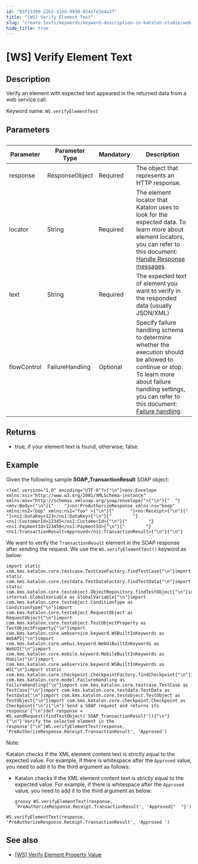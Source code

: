 ```yaml
---
id: "93f23300-22b2-11ed-9930-0242fe3e4a3f"
title: "[WS] Verify Element Text"
slug: "create-tests/keywords/keyword-description-in-katalon-studio/web-service-keywords/ws-verify-element-text"
hide_title: true
---
```


# <a id="id_0" class="anchor_top_offset"/><a id="ariaid-title1" class="anchor_top_offset"/>[WS] Verify Element Text


## <a id="id_0__id_1" class="anchor_top_offset"/>Description

<p xmlns="http://www.w3.org/1999/xhtml" className="p">Verify an element with expected text appeared in the returned data from a web service call.</p> 
<p xmlns="http://www.w3.org/1999/xhtml" className="p">Keyword name: <code className="ph codeph">WS.verifyElementText</code></p> 

## <a id="id_0__id_2" class="anchor_top_offset"/>Parameters 

<table xmlns="http://www.w3.org/1999/xhtml" className="table anchor_top_offset" id="id_0__0c740534-7606-4d98-af3f-6c39e23e95de"><caption /><thead className="thead"><tr className><th className="entry anchor_top_offset" id="id_0__0c740534-7606-4d98-af3f-6c39e23e95de__entry__1">Parameter</th><th className="entry anchor_top_offset" id="id_0__0c740534-7606-4d98-af3f-6c39e23e95de__entry__2">Parameter Type</th><th className="entry anchor_top_offset" id="id_0__0c740534-7606-4d98-af3f-6c39e23e95de__entry__3">Mandatory</th><th className="entry anchor_top_offset" id="id_0__0c740534-7606-4d98-af3f-6c39e23e95de__entry__4">Description</th></tr></thead><tbody className="tbody"><tr className><td className="entry" headers="id_0__0c740534-7606-4d98-af3f-6c39e23e95de__entry__1 id_0__0c740534-7606-4d98-af3f-6c39e23e95de__entry__2 id_0__0c740534-7606-4d98-af3f-6c39e23e95de__entry__3 id_0__0c740534-7606-4d98-af3f-6c39e23e95de__entry__4 ">response</td><td className="entry" headers="id_0__0c740534-7606-4d98-af3f-6c39e23e95de__entry__1 id_0__0c740534-7606-4d98-af3f-6c39e23e95de__entry__2 id_0__0c740534-7606-4d98-af3f-6c39e23e95de__entry__3 id_0__0c740534-7606-4d98-af3f-6c39e23e95de__entry__4 ">ResponseObject</td><td className="entry" headers="id_0__0c740534-7606-4d98-af3f-6c39e23e95de__entry__1 id_0__0c740534-7606-4d98-af3f-6c39e23e95de__entry__2 id_0__0c740534-7606-4d98-af3f-6c39e23e95de__entry__3 id_0__0c740534-7606-4d98-af3f-6c39e23e95de__entry__4 ">Required</td><td className="entry" headers="id_0__0c740534-7606-4d98-af3f-6c39e23e95de__entry__1 id_0__0c740534-7606-4d98-af3f-6c39e23e95de__entry__2 id_0__0c740534-7606-4d98-af3f-6c39e23e95de__entry__3 id_0__0c740534-7606-4d98-af3f-6c39e23e95de__entry__4 ">The object that represents an HTTP response.</td></tr><tr className><td className="entry" headers="id_0__0c740534-7606-4d98-af3f-6c39e23e95de__entry__1 id_0__0c740534-7606-4d98-af3f-6c39e23e95de__entry__2 id_0__0c740534-7606-4d98-af3f-6c39e23e95de__entry__3 id_0__0c740534-7606-4d98-af3f-6c39e23e95de__entry__4 ">locator</td><td className="entry" headers="id_0__0c740534-7606-4d98-af3f-6c39e23e95de__entry__1 id_0__0c740534-7606-4d98-af3f-6c39e23e95de__entry__2 id_0__0c740534-7606-4d98-af3f-6c39e23e95de__entry__3 id_0__0c740534-7606-4d98-af3f-6c39e23e95de__entry__4 ">String</td><td className="entry" headers="id_0__0c740534-7606-4d98-af3f-6c39e23e95de__entry__1 id_0__0c740534-7606-4d98-af3f-6c39e23e95de__entry__2 id_0__0c740534-7606-4d98-af3f-6c39e23e95de__entry__3 id_0__0c740534-7606-4d98-af3f-6c39e23e95de__entry__4 ">Required</td><td className="entry" headers="id_0__0c740534-7606-4d98-af3f-6c39e23e95de__entry__1 id_0__0c740534-7606-4d98-af3f-6c39e23e95de__entry__2 id_0__0c740534-7606-4d98-af3f-6c39e23e95de__entry__3 id_0__0c740534-7606-4d98-af3f-6c39e23e95de__entry__4 ">The element locator that Katalon uses to look for the expected data. To learn more about element locators, you can refer to this document: <a className="xref" href="/docs/create-tests/test-objects/api-test-objects/handle-response-messages-in-katalon-studio">Handle Response messages</a>.</td></tr><tr className><td className="entry" headers="id_0__0c740534-7606-4d98-af3f-6c39e23e95de__entry__1 id_0__0c740534-7606-4d98-af3f-6c39e23e95de__entry__2 id_0__0c740534-7606-4d98-af3f-6c39e23e95de__entry__3 id_0__0c740534-7606-4d98-af3f-6c39e23e95de__entry__4 ">text</td><td className="entry" headers="id_0__0c740534-7606-4d98-af3f-6c39e23e95de__entry__1 id_0__0c740534-7606-4d98-af3f-6c39e23e95de__entry__2 id_0__0c740534-7606-4d98-af3f-6c39e23e95de__entry__3 id_0__0c740534-7606-4d98-af3f-6c39e23e95de__entry__4 ">String</td><td className="entry" headers="id_0__0c740534-7606-4d98-af3f-6c39e23e95de__entry__1 id_0__0c740534-7606-4d98-af3f-6c39e23e95de__entry__2 id_0__0c740534-7606-4d98-af3f-6c39e23e95de__entry__3 id_0__0c740534-7606-4d98-af3f-6c39e23e95de__entry__4 ">Required</td><td className="entry" headers="id_0__0c740534-7606-4d98-af3f-6c39e23e95de__entry__1 id_0__0c740534-7606-4d98-af3f-6c39e23e95de__entry__2 id_0__0c740534-7606-4d98-af3f-6c39e23e95de__entry__3 id_0__0c740534-7606-4d98-af3f-6c39e23e95de__entry__4 ">The expected text of element you want to verify in the responded data (usually JSON/XML)</td></tr><tr className><td className="entry" headers="id_0__0c740534-7606-4d98-af3f-6c39e23e95de__entry__1 id_0__0c740534-7606-4d98-af3f-6c39e23e95de__entry__2 id_0__0c740534-7606-4d98-af3f-6c39e23e95de__entry__3 id_0__0c740534-7606-4d98-af3f-6c39e23e95de__entry__4 ">flowControl</td><td className="entry" headers="id_0__0c740534-7606-4d98-af3f-6c39e23e95de__entry__1 id_0__0c740534-7606-4d98-af3f-6c39e23e95de__entry__2 id_0__0c740534-7606-4d98-af3f-6c39e23e95de__entry__3 id_0__0c740534-7606-4d98-af3f-6c39e23e95de__entry__4 ">FailureHandling</td><td className="entry" headers="id_0__0c740534-7606-4d98-af3f-6c39e23e95de__entry__1 id_0__0c740534-7606-4d98-af3f-6c39e23e95de__entry__2 id_0__0c740534-7606-4d98-af3f-6c39e23e95de__entry__3 id_0__0c740534-7606-4d98-af3f-6c39e23e95de__entry__4 ">Optional</td><td className="entry" headers="id_0__0c740534-7606-4d98-af3f-6c39e23e95de__entry__1 id_0__0c740534-7606-4d98-af3f-6c39e23e95de__entry__2 id_0__0c740534-7606-4d98-af3f-6c39e23e95de__entry__3 id_0__0c740534-7606-4d98-af3f-6c39e23e95de__entry__4 ">Specify failure handling schema to determine whether the execution should be allowed to continue or stop. To learn more about failure handling settings, you can refer to this document: <a className="xref" href="/docs/maintain/configure-failure-handling-settings-in-katalon-studio#id_1">Failure handling</a>.</td></tr></tbody></table> 

## <a id="id_0__id_3" class="anchor_top_offset"/>Returns

<ul xmlns="http://www.w3.org/1999/xhtml" className="ul"><li className="li"> <span className="ph uicontrol">true</span>, if your element text is found, otherwise; <span className="ph uicontrol">false</span>. </li></ul> 

## Example

<p xmlns="http://www.w3.org/1999/xhtml" className="p">Given the following sample <strong className="ph b">SOAP_TransactionResult</strong> SOAP object:</p> 
<pre xmlns="http://www.w3.org/1999/xhtml" className="pre codeblock"><code>&lt;?xml version="1.0" encoding="UTF-8"?&gt;{"\n"}&lt;env:Envelope xmlns:xsi="http://www.w3.org/2001/XMLSchema-instance" xmlns:env="http://schemas.xmlsoap.org/soap/envelope/"&gt;{"\n"}{"  "}&lt;env:Body&gt;{"\n"}{"    "}&lt;ns:PreAuthorizeResponse xmlns:ns="beep" xmlns:ns2="bop" xmlns:ns1="foo" &gt;{"\n"}{"      "}&lt;ns:Receipt&gt;{"\n"}{"        "}&lt;ns1:DataKey&gt;123&lt;/ns1:DataKey&gt;{"\n"}{"        "}&lt;ns1:CustomerId&gt;12345&lt;/ns1:CustomerId&gt;{"\n"}{"        "}&lt;ns1:PaymentId&gt;123456&lt;/ns1:PaymentId&gt;{"\n"}{"        "}&lt;ns1:TransactionResult&gt;Approved&lt;/ns1:TransactionResult&gt;{"\n"}{"\n"}</code></pre> 
<p xmlns="http://www.w3.org/1999/xhtml" className="p">We want to verify the <code className="ph codeph">TransactionResult</code> element in the SOAP response after sending the request. We use the <code className="ph codeph">WS.verifyElementText()</code> keyword as below:</p> 
<pre xmlns="http://www.w3.org/1999/xhtml" className="pre codeblock"><code>import static com.kms.katalon.core.testcase.TestCaseFactory.findTestCase{"\n"}import static com.kms.katalon.core.testdata.TestDataFactory.findTestData{"\n"}import static com.kms.katalon.core.testobject.ObjectRepository.findTestObject{"\n"}import internal.GlobalVariable as GlobalVariable{"\n"}import com.kms.katalon.core.testobject.ConditionType as ConditionType{"\n"}import com.kms.katalon.core.testobject.RequestObject as RequestObject{"\n"}import com.kms.katalon.core.testobject.TestObjectProperty as TestObjectProperty{"\n"}import com.kms.katalon.core.webservice.keyword.WSBuiltInKeywords as WebAPI{"\n"}import com.kms.katalon.core.webui.keyword.WebUiBuiltInKeywords as WebUI{"\n"}import com.kms.katalon.core.mobile.keyword.MobileBuiltInKeywords as Mobile{"\n"}import com.kms.katalon.core.webservice.keyword.WSBuiltInKeywords as WS{"\n"}import static com.kms.katalon.core.checkpoint.CheckpointFactory.findCheckpoint{"\n"}import com.kms.katalon.core.model.FailureHandling as FailureHandling{"\n"}import com.kms.katalon.core.testcase.TestCase as TestCase{"\n"}import com.kms.katalon.core.testdata.TestData as TestData{"\n"}import com.kms.katalon.core.testobject.TestObject as TestObject{"\n"}import com.kms.katalon.core.checkpoint.Checkpoint as Checkpoint{"\n"}{"\n"}'Send a SOAP request and returns its response'{"\n"}def response = WS.sendRequest(findTestObject('SOAP_TransactionResult')){"\n"}{"\n"}'Verify the selected element in the response'{"\n"}WS.verifyElementText(response, 'PreAuthorizeResponse.Receipt.TransactionResult', 'Approved')</code></pre> 
<div xmlns="http://www.w3.org/1999/xhtml" className="p"><div className="note note note_note"><span className="note__title">Note:</span> <p className="p">Katalon checks if the XML element content text is strictly equal to the expected value. For example, if there is whitespace after the <code className="ph codeph">Approved</code> value, you need to add it to the third argument as follows:</p><ul className="ul"><li className="li"><p className="p">Katalon checks if the XML element content text is strictly equal to the expected value. For example, if there is whitespace after the <code className="ph codeph">Approved</code> value, you need to add it to the third argument as below:</p><div className="p"><pre className="pre codeblock"><code>groovy WS.verifyElementText(response, 'PreAuthorizeResponse.Receipt.TransactionResult', 'Approved{"  "}')</code></pre></div></li></ul><div className="p"><pre className="pre codeblock"><code>WS.verifyElementText(response, 'PreAuthorizeResponse.Receipt.TransactionResult', 'Approved ')</code></pre></div></div></div>

## <a id="id_0__id_5" class="anchor_top_offset"/>See also

<ul xmlns="http://www.w3.org/1999/xhtml" className="ul"><li className="li"><a className="xref" href="/docs/create-tests/keywords/keyword-description-in-katalon-studio/web-service-keywords/ws-verify-element-property-value">[WS] Verify Element Property Value</a></li></ul> 
